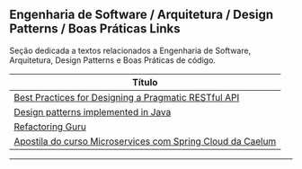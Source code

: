 ## Engenharia de Software / Arquitetura / Design Patterns / Boas Práticas Links

Seção dedicada a textos relacionados a Engenharia de Software, Arquitetura, Design Patterns e Boas Práticas de código.

| **Título**  |
|---|
|[Best Practices for Designing a Pragmatic RESTful API]|
|[Design patterns implemented in Java]|
|[Refactoring Guru]|
|[Apostila do curso Microservices com Spring Cloud da Caelum]|
------------

[Best Practices for Designing a Pragmatic RESTful API]: <https://www.vinaysahni.com/best-practices-for-a-pragmatic-restful-api>

[Design patterns implemented in Java]: <https://java-design-patterns.com/>

[Refactoring Guru]: <https://refactoring.guru/>

[Apostila do curso Microservices com Spring Cloud da Caelum]: <https://github.com/caelum/apostila-microservices-com-spring-cloud>